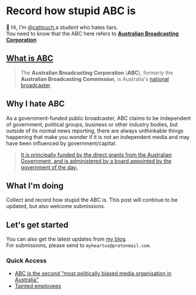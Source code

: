 # Record how stupid ABC is

👋 Hi, I’m @[cattouch](https://github.com/cattouch),a student who hates liars.</br>
You need to know that the ABC here refers to **[Australian Broadcasting Corporation](https://www.abc.net.au/)**


## [What is ABC](https://en.wikipedia.org/wiki/Australian_Broadcasting_Corporation)

> The **Australian Broadcasting Corporation** (**ABC**), formerly the **Australian Broadcasting Commission**, is Australia's [national broadcaster](https://en.wikipedia.org/wiki/Public_broadcasting).



## Why I hate ABC

As a government-funded public broadcaster, ABC claims to be independent of government, political groups, business or other industry bodies, but outside of its normal news reporting, there are always unthinkable things happening that make you wonder if it is not an independent media and may have been influenced by government/capital.

>  [It is principally funded by the direct grants from the Australian Government, and is administered by a board appointed by the government of the day. ](https://en.wikipedia.org/wiki/Australian_Broadcasting_Corporation)



## What I'm doing

Collect and record how stupid the ABC is.
This post will continue to be updated, but also welcome submissions.



## Let's get started
You can also get the latest updates from [my blog](https://cattouch.github.io).</br>
For submissions, please send to ```myheartus@protonmail.com```.
### Quick Access
+ [ABC is the second "most politically biased media organisation in Australia"](https://github.com/cattouch/ABC/blob/main/Archive/The%20dishonest%20ABC.md)
+ [Tainted employees](https://github.com/cattouch/ABC/blob/main/Archive/Tainted%20employees.md)
